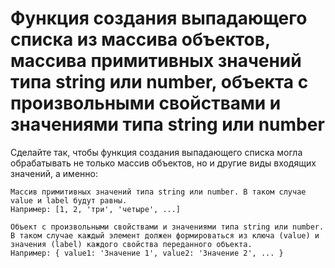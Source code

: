 # Функция создания выпадающего списка из массива объектов, массива примитивных значений типа string или number, объекта с произвольными свойствами и значениями типа string или number

Сделайте так, чтобы функция создания выпадающего списка могла обрабатывать не только массив объектов,
но и другие виды входящих значений, а именно:

    Массив примитивных значений типа string или number. В таком случае value и label будут равны. 
    Например: [1, 2, 'три', 'четыре', ...]
    
    Объект с произвольными свойствами и значениями типа string или number. 
    В таком случае каждый элемент должен формироваться из ключа (value) и значения (label) каждого свойства переданного объекта. 
    Например: { value1: 'Значение 1', value2: 'Значение 2', ... }
